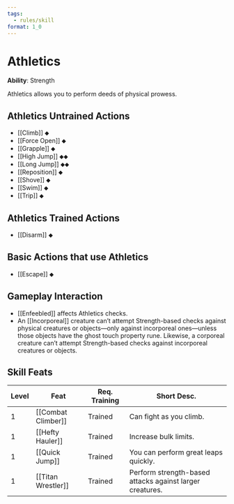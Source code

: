 ```yaml
---
tags:
  - rules/skill
format: 1_0
---
```

# Athletics

**Ability**: Strength

Athletics allows you to perform deeds of physical prowess.

## Athletics Untrained Actions

- [[Climb]] ⬥
- [[Force Open]] ⬥
- [[Grapple]] ⬥
- [[High Jump]] ⬥⬥
- [[Long Jump]] ⬥⬥
- [[Reposition]] ⬥
- [[Shove]] ⬥
- [[Swim]] ⬥
- [[Trip]] ⬥

## Athletics Trained Actions

- [[Disarm]] ⬥

## Basic Actions that use Athletics

- [[Escape]] ⬥

## Gameplay Interaction

- [[Enfeebled]] affects Athletics checks.
- An [[Incorporeal]] creature can’t attempt Strength-based checks against physical creatures or objects—only against incorporeal ones—unless those objects have the ghost touch property rune. Likewise, a corporeal creature can’t attempt Strength-based checks against incorporeal creatures or objects. 

## Skill Feats

| Level | Feat               | Req. Training | Short Desc.                                              |
| ----- | ------------------ | ------------- | -------------------------------------------------------- |
| 1     | [[Combat Climber]] | Trained       | Can fight as you climb.                                  |
| 1     | [[Hefty Hauler]]   | Trained       | Increase bulk limits.                                    |
| 1     | [[Quick Jump]]     | Trained       | You can perform great leaps quickly.                     |
| 1     | [[Titan Wrestler]] | Trained       | Perform strength-based attacks against larger creatures. |
